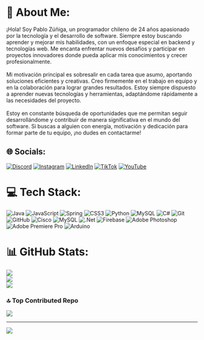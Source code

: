 # 💫 About Me:
¡Hola! Soy Pablo Zúñiga, un programador chileno de 24 años apasionado por la tecnología y el desarrollo de software. Siempre estoy buscando aprender y mejorar mis habilidades, con un enfoque especial en backend y tecnologías web. Me encanta enfrentar nuevos desafíos y participar en proyectos innovadores donde pueda aplicar mis conocimientos y crecer profesionalmente.<br><br>Mi motivación principal es sobresalir en cada tarea que asumo, aportando soluciones eficientes y creativas. Creo firmemente en el trabajo en equipo y en la colaboración para lograr grandes resultados. Estoy siempre dispuesto a aprender nuevas tecnologías y herramientas, adaptándome rápidamente a las necesidades del proyecto.<br><br>Estoy en constante búsqueda de oportunidades que me permitan seguir desarrollándome y contribuir de manera significativa en el mundo del software. Si buscas a alguien con energía, motivación y dedicación para formar parte de tu equipo, ¡no dudes en contactarme!


## 🌐 Socials:
[![Discord](https://img.shields.io/badge/Discord-%237289DA.svg?logo=discord&logoColor=white)](https://discord.gg/150259111114571776) [![Instagram](https://img.shields.io/badge/Instagram-%23E4405F.svg?logo=Instagram&logoColor=white)](https://instagram.com/pvlozldk) [![LinkedIn](https://img.shields.io/badge/LinkedIn-%230077B5.svg?logo=linkedin&logoColor=white)](https://linkedin.com/in/pzunigal) [![TikTok](https://img.shields.io/badge/TikTok-%23000000.svg?logo=TikTok&logoColor=white)](https://tiktok.com/@pavlodev) [![YouTube](https://img.shields.io/badge/YouTube-%23FF0000.svg?logo=YouTube&logoColor=white)](https://youtube.com/@pavlodev) 

# 💻 Tech Stack:
![Java](https://img.shields.io/badge/java-%23ED8B00.svg?style=for-the-badge&logo=openjdk&logoColor=white) ![JavaScript](https://img.shields.io/badge/javascript-%23323330.svg?style=for-the-badge&logo=javascript&logoColor=%23F7DF1E) ![Spring](https://img.shields.io/badge/spring-%236DB33F.svg?style=for-the-badge&logo=spring&logoColor=white) ![CSS3](https://img.shields.io/badge/css3-%231572B6.svg?style=for-the-badge&logo=css3&logoColor=white) ![Python](https://img.shields.io/badge/python-3670A0?style=for-the-badge&logo=python&logoColor=ffdd54) ![MySQL](https://img.shields.io/badge/mysql-4479A1.svg?style=for-the-badge&logo=mysql&logoColor=white) ![C#](https://img.shields.io/badge/c%23-%23239120.svg?style=for-the-badge&logo=csharp&logoColor=white) ![Git](https://img.shields.io/badge/git-%23F05033.svg?style=for-the-badge&logo=git&logoColor=white) ![GitHub](https://img.shields.io/badge/github-%23121011.svg?style=for-the-badge&logo=github&logoColor=white) ![Cisco](https://img.shields.io/badge/cisco-%23049fd9.svg?style=for-the-badge&logo=cisco&logoColor=black) ![MySQL](https://img.shields.io/badge/mysql-4479A1.svg?style=for-the-badge&logo=mysql&logoColor=white) ![.Net](https://img.shields.io/badge/.NET-5C2D91?style=for-the-badge&logo=.net&logoColor=white) ![Firebase](https://img.shields.io/badge/firebase-a08021?style=for-the-badge&logo=firebase&logoColor=ffcd34) ![Adobe Photoshop](https://img.shields.io/badge/adobe%20photoshop-%2331A8FF.svg?style=for-the-badge&logo=adobe%20photoshop&logoColor=white) ![Adobe Premiere Pro](https://img.shields.io/badge/Adobe%20Premiere%20Pro-9999FF.svg?style=for-the-badge&logo=Adobe%20Premiere%20Pro&logoColor=white) ![Arduino](https://img.shields.io/badge/-Arduino-00979D?style=for-the-badge&logo=Arduino&logoColor=white)
# 📊 GitHub Stats:
![](https://github-readme-stats.vercel.app/api?username=pzunigal&theme=tokyonight&hide_border=false&include_all_commits=false&count_private=false)<br/>
![](https://github-readme-streak-stats.herokuapp.com/?user=pzunigal&theme=tokyonight&hide_border=false)<br/>
![](https://github-readme-stats.vercel.app/api/top-langs/?username=pzunigal&theme=tokyonight&hide_border=false&include_all_commits=false&count_private=false&layout=compact)

### 🔝 Top Contributed Repo
![](https://github-contributor-stats.vercel.app/api?username=pzunigal&limit=5&theme=dark&combine_all_yearly_contributions=true)

---
[![](https://visitcount.itsvg.in/api?id=pzunigal&icon=0&color=0)](https://visitcount.itsvg.in)

<!-- Proudly created with GPRM ( https://gprm.itsvg.in ) -->
